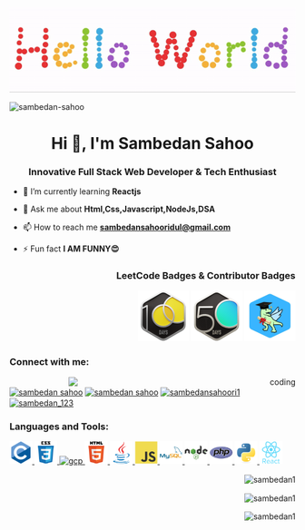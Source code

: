 <p align="center">
  <img src="https://github.com/AkshayAnil1080/AkshayAnil1080/blob/master/readme.gif">
</p>

<p align="left"> <img src="https://komarev.com/ghpvc/?username=sambedan-sahoo&label=Profile%20views&color=0e75b6&style=flat" alt="sambedan-sahoo" /> </p>

<h1 align="center">Hi 👋, I'm Sambedan Sahoo</h1>
<h3 align="center">Innovative Full Stack Web Developer & Tech Enthusiast</h3>

- 🌱 I’m currently learning **Reactjs**

- 💬 Ask me about **Html,Css,Javascript,NodeJs,DSA**

- 📫 How to reach me **sambedansahooridul@gmail.com**

- ⚡ Fun fact **I AM FUNNY😍**
<div style="text-align: right;">
  <h3>LeetCode Badges & Contributor Badges</h3>
  <p>
    <img src="lg100.png" width="90" height="90" alt="LeetCode Batch 1" />
    <img src="lg50.png" width="90" height="90" alt="LeetCode Batch 2" />
      <img src="HOLOPIN.png" width="90" height="90" alt="Contributer Batch" />
  </p>
  


<h3 align="left">Connect with me:</h3>
<img align="right" alt="coding" width=400 src="https://user-images.githubusercontent.com/55389276/140866485-8fb1c876-9a8f-4d6a-98dc-08c4981eaf70.gif ">

<p align="left">
<a href="https://www.linkedin.com/in/sambedan-sahoo-803576276/" target="blank"><img align="center" src="https://raw.githubusercontent.com/rahuldkjain/github-profile-readme-generator/master/src/images/icons/Social/linked-in-alt.svg" alt="sambedan sahoo" height="30" width="40" /></a>
<a href="https://leetcode.com/sambedansahooridul/" target="blank"><img align="center" src="https://raw.githubusercontent.com/rahuldkjain/github-profile-readme-generator/master/src/images/icons/Social/leet-code.svg" alt="sambedan sahoo" height="30" width="40" /></a>
 <a href="https://www.hackerrank.com/sambedansahoori1" target="blank"><img align="center" src="https://raw.githubusercontent.com/rahuldkjain/github-profile-readme-generator/master/src/images/icons/Social/hackerrank.svg" alt="sambedansahoori1" height="30" width="40" /></a>
<a href="https://auth.geeksforgeeks.org/user/sambedan_123" target="blank"><img align="center" src="https://raw.githubusercontent.com/rahuldkjain/github-profile-readme-generator/master/src/images/icons/Social/geeks-for-geeks.svg" alt="sambedan_123" height="30" width="40" /></a>
</p>
<h3 align="left">Languages and Tools:</h3>
<p align="left"> <a href="https://www.cprogramming.com/" target="_blank" rel="noreferrer"> <img src="https://raw.githubusercontent.com/devicons/devicon/master/icons/c/c-original.svg" alt="c" width="40" height="40"/> </a> <a href="https://www.w3schools.com/css/" target="_blank" rel="noreferrer"> <img src="https://raw.githubusercontent.com/devicons/devicon/master/icons/css3/css3-original-wordmark.svg" alt="css3" width="40" height="40"/> </a> <a href="https://cloud.google.com" target="_blank" rel="noreferrer"> <img src="https://www.vectorlogo.zone/logos/google_cloud/google_cloud-icon.svg" alt="gcp" width="40" height="40"/> </a> <a href="https://www.w3.org/html/" target="_blank" rel="noreferrer"> <img src="https://raw.githubusercontent.com/devicons/devicon/master/icons/html5/html5-original-wordmark.svg" alt="html5" width="40" height="40"/> </a> <a href="https://www.java.com" target="_blank" rel="noreferrer"> <img src="https://raw.githubusercontent.com/devicons/devicon/master/icons/java/java-original.svg" alt="java" width="40" height="40"/> </a> <a href="https://developer.mozilla.org/en-US/docs/Web/JavaScript" target="_blank" rel="noreferrer"> <img src="https://raw.githubusercontent.com/devicons/devicon/master/icons/javascript/javascript-original.svg" alt="javascript" width="40" height="40"/> </a> <a href="https://www.mysql.com/" target="_blank" rel="noreferrer"> <img src="https://raw.githubusercontent.com/devicons/devicon/master/icons/mysql/mysql-original-wordmark.svg" alt="mysql" width="40" height="40"/> </a> <a href="https://nodejs.org" target="_blank" rel="noreferrer"> <img src="https://raw.githubusercontent.com/devicons/devicon/master/icons/nodejs/nodejs-original-wordmark.svg" alt="nodejs" width="40" height="40"/> </a> <a href="https://www.php.net" target="_blank" rel="noreferrer"> <img src="https://raw.githubusercontent.com/devicons/devicon/master/icons/php/php-original.svg" alt="php" width="40" height="40"/> </a> <a href="https://www.python.org" target="_blank" rel="noreferrer"> <img src="https://raw.githubusercontent.com/devicons/devicon/master/icons/python/python-original.svg" alt="python" width="40" height="40"/> </a> <a href="https://reactjs.org/" target="_blank" rel="noreferrer"> <img src="https://raw.githubusercontent.com/devicons/devicon/master/icons/react/react-original-wordmark.svg" alt="react" width="40" height="40"/> </a> </p>

<p><img align="center" src="https://github-readme-stats.vercel.app/api/top-langs?username=sambedan1&show_icons=true&locale=en&layout=compact" alt="sambedan1" /></p>
<p>&nbsp;<img align="center" src="https://github-readme-stats.vercel.app/api?username=sambedan1&show_icons=true&locale=en" alt="sambedan1" /></p>
<p><img align="center" src="https://github-readme-streak-stats.herokuapp.com/?user=sambedan1&" alt="sambedan1" /></p>



